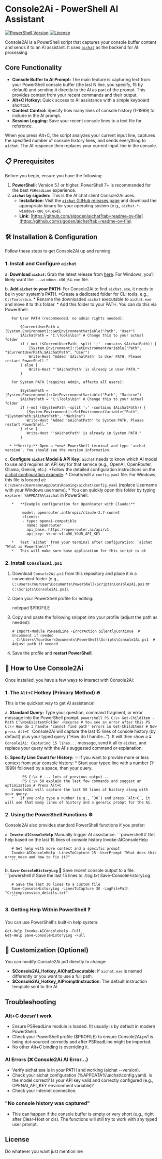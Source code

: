 # Console2Ai - PowerShell AI Assistant

[![PowerShell Version](https://img.shields.io/badge/PowerShell-5.1%2B%20%7C%207%2B-blue.svg)](https://docs.microsoft.com/en-us/powershell/)
[![License](https://img.shields.io/badge/License-MIT-green.svg)](LICENSE)

Console2Ai is a PowerShell script that captures your console buffer content and sends it to an AI assistant. It uses [`aichat`](https://github.com/sigoden/aichat) as the backend for AI processing.

## Core Functionality

* **Console Buffer to AI Prompt:** The main feature is capturing text from your PowerShell console buffer (the last N line, you specify, 15 by default) and sending it directly to the AI as part of the prompt. This provides context from your recent commands and their output.
* **Alt+C Hotkey:** Quick access to AI assistance with a simple keyboard shortcut.
* **Context Control:** Specify how many lines of console history (1-1999) to include in the AI prompt.
* **Session Logging:** Save your recent console lines to a text file for reference.

When you press Alt+C, the script analyzes your current input line, captures the specified number of console history lines, and sends everything to `aichat`. The AI response then replaces your current input line in the console.

## 📋 Prerequisites

Before you begin, ensure you have the following:

1. **PowerShell:** Version 5.1 or higher. PowerShell 7+ is recommended for the best `PSReadLine` experience.
2. **`aichat` by sigoden:** This is the AI chat client Console2Ai uses.
   * **Installation:** Visit the [`aichat` GitHub releases page](https://github.com/sigoden/aichat/releases) and download the appropriate binary for your operating system (e.g., `aichat-*-windows-x86_64.exe`).
   * **Link:** [https://github.com/sigoden/aichat?tab=readme-ov-file](https://github.com/sigoden/aichat?tab=readme-ov-file)

## 🛠️ Installation & Configuration

Follow these steps to get Console2Ai up and running:

### 1. Install and Configure `aichat`

   a. **Download `aichat`:**
      Grab the latest release from [here](https://github.com/sigoden/aichat/releases). For Windows, you'll likely want the `...windows-x86_64.exe` file.

   b. **Add `aichat` to your PATH:**
      For Console2Ai to find `aichat.exe`, it needs to be in your system's PATH.
      *Create a dedicated folder for CLI tools, e.g., `C:\Tools\bin`.
      * Rename the downloaded `aichat` executable to `aichat.exe` and move it to this folder.
      * Add this folder to your PATH. You can do this via PowerShell:

       For User PATH (recommended, no admin rights needed):

           $CurrentUserPath = [System.Environment]::GetEnvironmentVariable("Path", "User")
           $AichatPath = "C:\Tools\bin" # Change this to your actual folder
           if (-not ($CurrentUserPath -split ';' -contains $AichatPath)) {
               [System.Environment]::SetEnvironmentVariable("Path", "$CurrentUserPath;$AichatPath", "User")
               Write-Host "Added '$AichatPath' to User PATH. Please restart PowerShell."
           } else {
               Write-Host "'$AichatPath' is already in User PATH."
           }

       For System PATH (requires Admin, affects all users):

           $SystemPath = [System.Environment]::GetEnvironmentVariable("Path", "Machine")
           $AichatPath = "C:\Tools\bin" # Change this to your actual folder
           if (-not ($SystemPath -split ';' -contains $AichatPath)) {
              [System.Environment]::SetEnvironmentVariable("Path", "$SystemPath;$AichatPath", "Machine")
              Write-Host "Added '$AichatPath' to System PATH. Please restart PowerShell."
           } else {
              Write-Host "'$AichatPath' is already in System PATH."
           }

      * **Verify:** Open a *new* PowerShell terminal and type `aichat --version`. You should see the version information.

   c.  **Configure `aichat` Model & API Key:**
       `aichat` needs to know which AI model to use and requires an API key for that service (e.g., OpenAI, OpenRouter, Ollama, Gemini, etc.).
       *Follow the detailed configuration instructions on the [aichat configuration example](https://github.com/sigoden/aichat/blob/main/config.example.yaml).
       * Create/edit a `config.yaml` file. For Windows, this file is located at: `C:\Users\Username\AppData\Roaming\aichat\config.yaml` (replace Username with your Windows username).
       *   You can quickly open this folder by typing `explorer %APPDATA%\aichat` in PowerShell.

       *   **Example configuration for OpenRouter with Claude:**

            model: openrouter:anthropic/claude-3.7-sonnet
            clients:
            - type: openai-compatible
              name: openrouter
              api_base: https://openrouter.ai/api/v1
              api_key: sk-or-v1-a96_YOUR_API_KEY
   
       *   Test `aichat` from your terminal after configuration: `aichat "What is PowerShell?"`
       *   This will make sure base application for this script is ok

### 2. Install `Console2Ai.ps1`

1. Download `Console2Ai.ps1` from this repository and place it in a convenient folder (e.g., `C:\Users\YourUser\Documents\PowerShell\Scripts\Console2Ai.ps1` or `C:\Scripts\Console2Ai.ps1`).

2. Open your PowerShell profile for editing:

    notepad $PROFILE

3. Copy and paste the following snippet into your profile (adjust the path as needed):

       # Import-Module PSReadLine -ErrorAction SilentlyContinue  # Uncomment if needed
       . C:\Users\YourUser\Documents\PowerShell\Scripts\Console2Ai.ps1  # Adjust path if needed

4. Save the profile and **restart PowerShell**.

## 🚀 How to Use Console2Ai

Once installed, you have a few ways to interact with Console2Ai:

### 1. The `Alt+C` Hotkey (Primary Method) 🔥

This is the quickest way to get AI assistance!

   a.  **Standard Query:**
       Type your question, command fragment, or error message into the PowerShell prompt.
       ```powershell
       PS C:\> Get-ChildItem -Path C:\NonExistentFolder -Recurse # You see an error after this
       PS C:\> How do I handle 'cannot find path' errors in Get-ChildItem? # Now press Alt+C
       ```
       Console2Ai will capture the last 15 lines of console history (by default) plus your typed query ("How do I handle..."). It will then show a `⌛ Console2Ai: Capturing 15 lines...` message, send it all to `aichat`, and replace your query with the AI's suggested command or explanation.

   b.  **Specify Line Count for History:** ✨
       If you want to provide more or less context from your console history:
       *   Start your typed line with a number (1-1999) followed by a space, then your query.

            PS C:\> # ... lots of previous output ...
            PS C:\> 50 explain the last few commands and suggest an optimization # Press Alt+C
       Console2Ai will capture the last 50 lines of history along with your query.
       *   If you only type a number (e.g., `30`) and press `Alt+C`, it will use that many lines of history and a generic prompt for the AI.

### 2. Using the PowerShell Functions ⚙️

Console2Ai also provides standard PowerShell functions if you prefer:

   a.  **`Invoke-AIConsoleHelp`**
       Manually trigger AI assistance.
       ```powershell
       # Get help based on the last 15 lines of console history
       Invoke-AIConsoleHelp

       # Get help with more context and a specific prompt
       Invoke-AIConsoleHelp -LinesToCapture 25 -UserPrompt "What does this error mean and how to fix it?"
       ```

   b.  **`Save-ConsoleHistoryLog`** 💾
       Save recent console output to a file.
       ```powershell
       # Save the last 15 lines to .\log.txt
       Save-ConsoleHistoryLog

       # Save the last 30 lines to a custom file
       Save-ConsoleHistoryLog -LinesToCapture 30 -LogFilePath "C:\temp\session_details.txt"
       ```

### 3. Getting Help Within PowerShell ❓

You can use PowerShell's built-in help system:

    Get-Help Invoke-AIConsoleHelp -Full
    Get-Help Save-ConsoleHistoryLog -Full

## 🔧 Customization (Optional)

You can modify Console2Ai.ps1 directly to change:

* **$Console2Ai_Hotkey_AIChatExecutable**: If `aichat.exe` is named differently or you want to use a full path.
* **$Console2Ai_Hotkey_AIPromptInstruction**: The default instruction template sent to the AI.

## Troubleshooting

### Alt+C doesn't work

* Ensure PSReadLine module is loaded. (It usually is by default in modern PowerShell).
* Check your PowerShell profile ($PROFILE) to ensure Console2Ai.ps1 is being dot-sourced correctly and after PSReadLine might be imported.
* No other Alt+C binding is overriding it.

### AI Errors (❌ Console2Ai AI Error...)

* Verify aichat.exe is in your PATH and working (aichat --version).
* Check your aichat configuration (%APPDATA%\aichat\config.yaml). Is the model correct? Is your API key valid and correctly configured (e.g., OPENAI_API_KEY environment variable)?
* Check your internet connection.

### "No console history was captured"

* This can happen if the console buffer is empty or very short (e.g., right after Clear-Host or cls). The functions will still try to work with any typed user prompt.

## License

Do whatever you want just mention me
